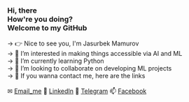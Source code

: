 ###  Hi, there<br>How're you doing? <br> Welcome to my GitHub
-> 👉 Nice to see you, I'm Jasurbek Mamurov <br>
-> 👀 I’m interested in making things accessible via AI and ML <br>
-> 🌱 I’m currently learning Python <br>
-> 💞️ I’m looking to collaborate on developing ML projects <br>
-> 📲 If you wanna contact me, here are the links <br><br>
✉ [Email_me](mailto:jascinmamurov7@gmail.com)  📱 [LinkedIn](https://www.linkedin.com/in/jmamurov)  📮 [Telegram](https://t.me/Jasurbek16)  📫 [Facebook](https://www.facebook.com/mamurov.jasurbek)
